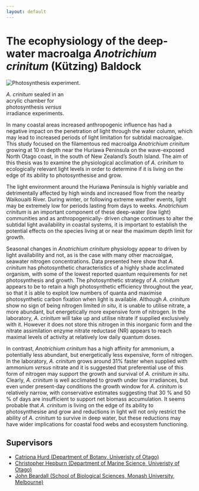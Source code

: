 ```yaml
---
layout: default
---
```


# The ecophysiology of the deep-water macroalga *Anotrichium crinitum* (Kützing) Baldock

<div class="card float-sm-right mx-2" style="max-width: 200px">
    <img class="card-img-top" src="{{ "/images/P1020780_cropped_200px.jpeg" | relative_url}}" alt="Photosynthesis experiment.">
    <div class="card-body">
        <p class="card-text text-center"><em>A. crinitum</em> sealed in an acrylic chamber for photosynthesis <em>versus</em> irradiance experiments.</p>
    </div>
</div>

In many coastal areas increased anthropogenic influence has had a negative impact on the penetration of light through the water column, which may lead to increased periods of light limitation for subtidal macroalgae. This study focused on the filamentous red macroalga *Anotrichium crinitum* growing at 10 m depth near the Huriawa Peninsula on the wave-exposed North Otago coast, in the south of New Zealand’s South Island. The aim of this thesis was to examine the physiological acclimation of *A. crinitum* to ecologically relevant light levels in order to determine if it is living on the edge of its ability to photosynthesise and grow.

The light environment around the Huriawa Peninsula is highly variable and detrimentally affected by high winds and increased flow from the nearby Waikouaiti River. During winter, or following extreme weather events, light may be extremely low for periods lasting from days to weeks. *Anotrichium crinitum* is an important component of these deep-water (low light) communities and as anthropogenically- driven change continues to alter the subtidal light availability in coastal systems, it is important to establish the potential effects on the species living at or near the maximum depth limit for growth.

Seasonal changes in *Anotrichium crinitum* physiology appear to driven by light availability and not, as is the case with many other macroalgae, seawater nitrogen concentrations. Data presented here show that *A. crinitum* has photosynthetic characteristics of a highly shade acclimated organism, with some of the lowest reported quantum requirements for net photosynthesis and growth. The photosynthetic strategy of *A. crinitum* appears to be to retain a high photosynthetic efficiency throughout the year, so that it is able to exploit low numbers of quanta and maximise photosynthetic carbon fixation when light is available. Although *A. crinitum* show no sign of being nitrogen limited *in situ*, it is unable to utilise nitrate, a more abundant, but energetically more expensive form of nitrogen. In the laboratory, *A. crinitum* will take up and utilise nitrate if supplied exclusively with it. However it does not store this nitrogen in this inorganic form and the nitrate assimilation enzyme nitrate reductase (NR) appears to reach maximal levels of activity at relatively low daily quantum doses.

In contrast, *Anotrichium crinitum* has a high affinity for ammonium, a potentially less abundant, but energetically less expensive, form of nitrogen. In the laboratory, *A. crinitum* grows around 31% faster when supplied with ammonium *versus* nitrate and it is suggested that preferential use of this form of nitrogen may support the growth and survival of *A. crinitum* *in situ*. Clearly, *A. crinitum* is well acclimated to growth under low irradiances, but even under present-day conditions the growth window for *A. crinitum* is relatively narrow, with conservative estimates suggesting that 30 % and 50 % of days are insufficient to support net biomass accumulation. It seems probable that *A. crinitum* is living on the edge of its ability to photosynthesise and grow and reductions in light will not only restrict the ability of *A. crinitum* to survive in deep water, but these reductions may have wider implications for coastal food webs and ecosystem functioning.

## Supervisors

- [Catriona Hurd (Department of Botany,  Univeristy of Otago)][CLH]
- [Christopher Hepburn (Department of Marine Science, Univeristy of Otago)][CDH]
- [John Beardall (School of Biological Sciences, Monash University, Melbourne)][JB]


[CLH]: http://www.imas.utas.edu.au/people/profiles/current-staff/h/catriona-hurd
[CDH]: http://www.otago.ac.nz/marinescience/staff/chrishepburn.html
[JB]: http://www.biolsci.monash.edu.au/staff/beardall/index.html
